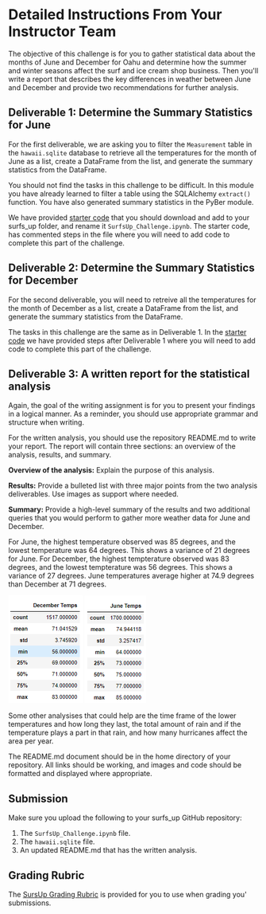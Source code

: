 # Detailed Instructions From Your Instructor Team

The objective of this challenge is for you to gather statistical data about the months of June and December for Oahu and determine how the summer and winter seasons affect the surf and ice cream shop business. Then you'll write a report that describes the key differences in weather between June and December and provide two recommendations for further analysis.

## Deliverable 1: Determine the Summary Statistics for June

For the first deliverable, we are asking you to filter the `Measurement` table in the `hawaii.sqlite` database to retrieve all the temperatures for the month of June as a list, create a DataFrame from the list, and generate the summary statistics from the DataFrame. 

You should not find the tasks in this challenge to be difficult. In this module you have already learned to filter a table using the SQLAlchemy `extract()` function. You have also generated summary statistics in the PyBer module. 

We have provided [starter code](./Resources/SurfsUp_Challenge_starter_code.ipynb) that you should download and add to your surfs_up folder, and rename it `SurfsUp_Challenge.ipynb`. The starter code, has commented steps in the file where you will need to add code to complete this part of the challenge.

## Deliverable 2:  Determine the Summary Statistics for December 

For the second deliverable, you will need to retreive all the temperatures for the month of December as a list, create a DataFrame from the list, and generate the summary statistics from the DataFrame.

The tasks in this challenge are the same as in Deliverable 1. In the [starter code](./Resources/SurfsUp_Challenge_starter_code.ipynb) we have provided steps after Deliverable 1 where you will need to add code to complete this part of the challenge.

## Deliverable 3: A written report for the statistical analysis

Again, the goal of the writing assignment is for you to present your findings in a logical manner. As a reminder, you should use appropriate grammar and structure when writing.

For the written analysis, you should use the repository README.md to write your report. The report will contain three sections: an overview of the analysis, results, and summary.

**Overview of the analysis:** Explain the purpose of this analysis.

**Results:**  Provide a bulleted list with three major points from the two analysis deliverables. Use images as support where needed.

**Summary:** Provide a high-level summary of the results and two additional queries that you would perform to gather more weather data for June and December. 

For June, the highest temperature observed was 85 degrees, and the lowest temperature was 64 degrees. This shows a variance of 21 degrees for June. For December, the highest tempterature observed was 83 degrees, and the lowest tempterature was 56 degrees. This shows a variance of 27 degrees. June temperatures average higher at 74.9 degrees than December at 71 degrees. 

![December_Summary](/December_Summary.png) ![June_Summary](/June_Summary.png)

Some other analysises that could help are the time frame of the lower temperatures and how long they last, the total amount of rain and if the temperature plays a part in that rain, and how many hurricanes affect the area per year.


The README.md document should be in the home directory of your repository. All links should be working, and images and code should be formatted and displayed where appropriate.

## Submission

Make sure you upload the following to your surfs_up GitHub repository:

1. The `SurfsUp_Challenge.ipynb` file.
2. The `hawaii.sqlite` file.
3. An updated README.md that has the written analysis.

## Grading Rubric

The [SursUp Grading Rubric](./Resources/Module_9_Challenge_Grading_Rubric.pdf) is provided for you to use when grading you' submissions.

